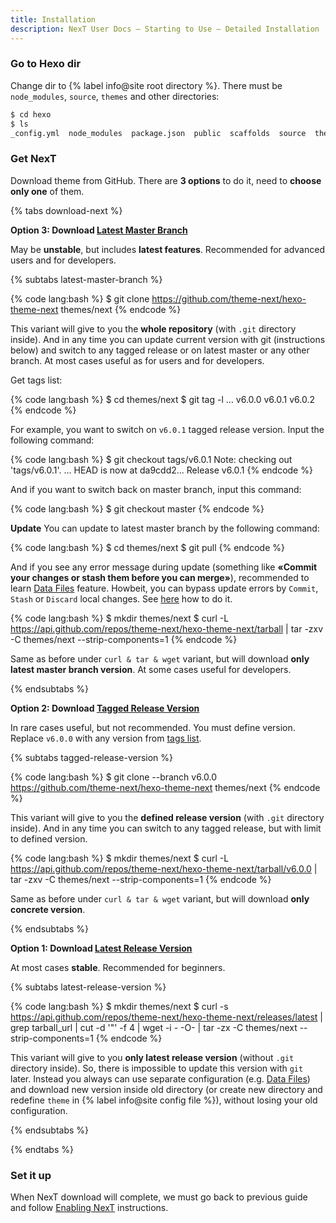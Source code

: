 ```yaml
---
title: Installation
description: NexT User Docs – Starting to Use – Detailed Installation
---
```


### Go to Hexo dir

Change dir to {% label info@site root directory %}. There must be `node_modules`, `source`, `themes` and other directories:

```bash
$ cd hexo
$ ls
_config.yml  node_modules  package.json  public  scaffolds  source  themes
```

### Get NexT

Download theme from GitHub. There are **3 options** to do it, need to **choose only one** of them.

{% tabs download-next %}
<!-- tab {% label success@Latest Master Branch %} -->
**Option 3: Download [Latest Master Branch](https://github.com/theme-next/hexo-theme-next/archive/master.zip)**

May be **unstable**, but includes **latest features**. Recommended for advanced users and for developers.

{% subtabs latest-master-branch %}
<!-- tab {% label success@Git %} -->
{% code lang:bash %}
$ git clone https://github.com/theme-next/hexo-theme-next themes/next
{% endcode %}

This variant will give to you the **whole repository** (with `.git` directory inside).
And in any time you can update current version with git (instructions below) and switch to any tagged release or on latest master or any other branch.
At most cases useful as for users and for developers.

Get tags list:

{% code lang:bash %}
$ cd themes/next
$ git tag -l
…
v6.0.0
v6.0.1
v6.0.2
{% endcode %}

For example, you want to switch on `v6.0.1` tagged release version. Input the following command:

{% code lang:bash %}
$ git checkout tags/v6.0.1
Note: checking out 'tags/v6.0.1'.
…
HEAD is now at da9cdd2... Release v6.0.1
{% endcode %}

And if you want to switch back on master branch, input this command:

{% code lang:bash %}
$ git checkout master
{% endcode %}

**Update**
You can update to latest master branch by the following command:

{% code lang:bash %}
$ cd themes/next
$ git pull
{% endcode %}

And if you see any error message during update (something like **«Commit your changes or stash them before you can merge»**), recommended to learn [Data Files](/docs/getting-started/data-files/) feature.
Howbeit, you can bypass update errors by `Commit`, `Stash` or `Discard` local changes. See [here](https://stackoverflow.com/a/15745424/5861495) how to do it.
<!-- endtab -->

<!-- tab Curl & Tar -->
{% code lang:bash %}
$ mkdir themes/next
$ curl -L https://api.github.com/repos/theme-next/hexo-theme-next/tarball | tar -zxv -C themes/next --strip-components=1
{% endcode %}

Same as before under `curl & tar & wget` variant, but will download **only latest master branch version**.
At some cases useful for developers.
<!-- endtab -->
{% endsubtabs %}

<!-- endtab -->

<!-- tab Tagged Release Version -->
**Option 2: Download [Tagged Release Version](https://github.com/theme-next/hexo-theme-next/releases)**

In rare cases useful, but not recommended.
You must define version. Replace `v6.0.0` with any version from [tags list](https://github.com/theme-next/hexo-theme-next/tags).

{% subtabs tagged-release-version %}
<!-- tab Git -->
{% code lang:bash %}
$ git clone --branch v6.0.0 https://github.com/theme-next/hexo-theme-next themes/next
{% endcode %}

This variant will give to you the **defined release version** (with `.git` directory inside).
And in any time you can switch to any tagged release, but with limit to defined version.
<!-- endtab -->

<!-- tab cURL & tar -->
{% code lang:bash %}
$ mkdir themes/next
$ curl -L https://api.github.com/repos/theme-next/hexo-theme-next/tarball/v6.0.0 | tar -zxv -C themes/next --strip-components=1
{% endcode %}

Same as before under `curl & tar & wget` variant, but will download **only concrete version**.
<!-- endtab -->
{% endsubtabs %}

<!-- endtab -->

<!-- tab Latest Release Version -->
**Option 1: Download [Latest Release Version](https://github.com/theme-next/hexo-theme-next/releases/latest)**

At most cases **stable**. Recommended for beginners.

{% subtabs latest-release-version %}
<!-- tab cURL & tar & Wget -->
{% code lang:bash %}
$ mkdir themes/next
$ curl -s https://api.github.com/repos/theme-next/hexo-theme-next/releases/latest | grep tarball_url | cut -d '"' -f 4 | wget -i - -O- | tar -zx -C themes/next --strip-components=1
{% endcode %}

This variant will give to you **only latest release version** (without `.git` directory inside).
So, there is impossible to update this version with `git` later.
Instead you always can use separate configuration (e.g. [Data Files](/docs/getting-started/data-files/)) and download new version inside old directory (or create new directory and redefine `theme` in {% label info@site config file %}), without losing your old configuration.
<!-- endtab -->
{% endsubtabs %}

<!-- endtab -->
{% endtabs %}

### Set it up

When NexT download will complete, we must go back to previous guide and follow [Enabling NexT](/docs/getting-started/#Enabling-NexT) instructions.
